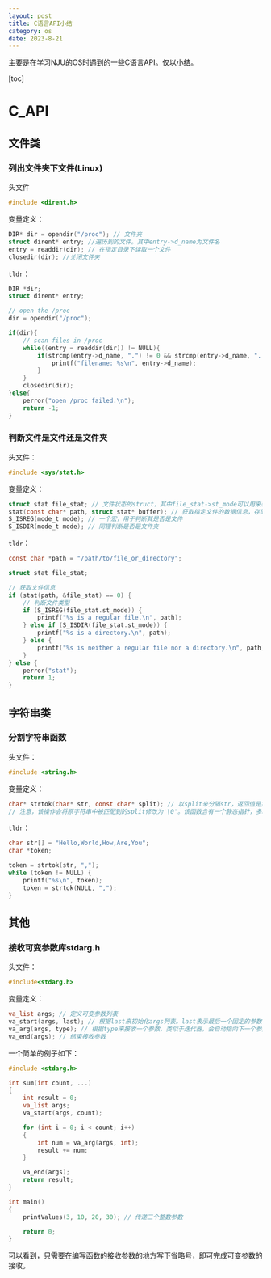 ```yaml
---
layout: post
title: C语言API小结
category: os
date: 2023-8-21
---
```

主要是在学习NJU的OS时遇到的一些C语言API。仅以小结。
<!-- more -->
[toc]

# C_API

## 文件类

### 列出文件夹下文件(Linux)

头文件

```C
#include <dirent.h>
```

变量定义：

```C
DIR* dir = opendir("/proc"); // 文件夹
struct dirent* entry; //遍历到的文件。其中entry->d_name为文件名
entry = readdir(dir); // 在指定目录下读取一个文件
closedir(dir); //关闭文件夹
```

`tldr`：

```C
DIR *dir;
struct dirent* entry;

// open the /proc
dir = opendir("/proc");

if(dir){
    // scan files in /proc
    while((entry = readdir(dir)) != NULL){
        if(strcmp(entry->d_name, ".") != 0 && strcmp(entry->d_name, "..") != 0){
            printf("filename: %s\n", entry->d_name);
        }
    }
    closedir(dir);
}else{
    perror("open /proc failed.\n");
    return -1;
}
```

### 判断文件是文件还是文件夹

头文件：

```C
#include <sys/stat.h>
```

变量定义：

```C
struct stat file_stat; // 文件状态的struct，其中file_stat->st_mode可以用来判断文件类型
stat(const char* path, struct stat* buffer); // 获取指定文件的数据信息，存储在buffer中。返回值为0表示访问成功。
S_ISREG(mode_t mode); // 一个宏，用于判断其是否是文件
S_ISDIR(mode_t mode); // 同理判断是否是文件夹
```

`tldr`：

```C
const char *path = "/path/to/file_or_directory";

struct stat file_stat;

// 获取文件信息
if (stat(path, &file_stat) == 0) {
    // 判断文件类型
    if (S_ISREG(file_stat.st_mode)) {
        printf("%s is a regular file.\n", path);
    } else if (S_ISDIR(file_stat.st_mode)) {
        printf("%s is a directory.\n", path);
    } else {
        printf("%s is neither a regular file nor a directory.\n", path);
    }
} else {
    perror("stat");
    return 1;
}
```

## 字符串类

### 分割字符串函数

头文件：

```C
#include <string.h>
```

变量定义：

```C
char* strtok(char* str, const char* split); // 以split来分隔str，返回值是第一个被分隔出来的字符串。
// 注意，该操作会将原字符串中被匹配到的split修改为'\0'。该函数含有一个静态指针，多次分隔同一字符串时第一个参数只需要设置为NULL。
```

`tldr`：

```C
char str[] = "Hello,World,How,Are,You";
char *token;

token = strtok(str, ",");
while (token != NULL) {
    printf("%s\n", token);
    token = strtok(NULL, ",");
}
```

## 其他

### 接收可变参数库stdarg.h

头文件：

```C
#include<stdarg.h>
```

变量定义：

```C
va_list args; // 定义可变参数列表
va_start(args, last); // 根据last来初始化args列表。last表示最后一个固定的参数，将从此参数开始接收可变列表
va_arg(args, type); // 根据type来接收一个参数，类似于迭代器，会自动指向下一个参数。type可以为int、char、double等。 
va_end(args); // 结束接收参数
```

一个简单的例子如下：

```C
#include <stdarg.h>

int sum(int count, ...)
{
    int result = 0;
    va_list args;
    va_start(args, count);

    for (int i = 0; i < count; i++)
    {
        int num = va_arg(args, int);
        result += num;
    }

    va_end(args);
    return result;
}

int main()
{
    printValues(3, 10, 20, 30); // 传递三个整数参数

    return 0;
}
```

可以看到，只需要在编写函数的接收参数的地方写下省略号，即可完成可变参数的接收。
